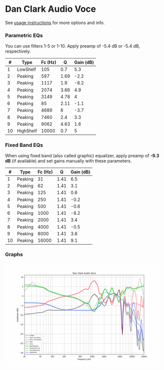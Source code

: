# Dan Clark Audio Voce
See [usage instructions](https://github.com/jaakkopasanen/AutoEq#usage) for more options and info.

### Parametric EQs
You can use filters 1-5 or 1-10. Apply preamp of -5.4 dB or -5.4 dB, respectively.

|   # | Type      |   Fc (Hz) |    Q |   Gain (dB) |
|-----|-----------|-----------|------|-------------|
|   1 | LowShelf  |       105 | 0.7  |         5.3 |
|   2 | Peaking   |       597 | 1.69 |        -2.2 |
|   3 | Peaking   |      1117 | 1.9  |        -8.2 |
|   4 | Peaking   |      2074 | 3.66 |         4.9 |
|   5 | Peaking   |      3149 | 4.78 |         4   |
|   6 | Peaking   |        85 | 2.11 |        -1.1 |
|   7 | Peaking   |      4689 | 6    |        -3.7 |
|   8 | Peaking   |      7460 | 2.4  |         3.3 |
|   9 | Peaking   |      9062 | 4.63 |         1.6 |
|  10 | HighShelf |     10000 | 0.7  |         5   |

### Fixed Band EQs
When using fixed band (also called graphic) equalizer, apply preamp of **-9.3 dB** (if available) and set gains manually with these parameters.

|   # | Type    |   Fc (Hz) |    Q |   Gain (dB) |
|-----|---------|-----------|------|-------------|
|   1 | Peaking |        31 | 1.41 |         6.5 |
|   2 | Peaking |        62 | 1.41 |         3.1 |
|   3 | Peaking |       125 | 1.41 |         0.6 |
|   4 | Peaking |       250 | 1.41 |        -0.2 |
|   5 | Peaking |       500 | 1.41 |        -0.6 |
|   6 | Peaking |      1000 | 1.41 |        -8.2 |
|   7 | Peaking |      2000 | 1.41 |         3.4 |
|   8 | Peaking |      4000 | 1.41 |        -0.5 |
|   9 | Peaking |      8000 | 1.41 |         3.6 |
|  10 | Peaking |     16000 | 1.41 |         9.1 |

### Graphs
![](./Dan%20Clark%20Audio%20Voce.png)
